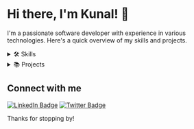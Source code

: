 # Hi there, I'm Kunal! 👋

I'm a passionate software developer with experience in various technologies. Here's a quick overview of my skills and projects.

<details>
<summary>🛠️ Skills</summary>
<p align="center">
  <img src="https://cdn.jsdelivr.net/gh/devicons/devicon/icons/python/python-original.svg" alt="Python" width="50" height="50"/>
  <img src="https://cdn.jsdelivr.net/gh/devicons/devicon/icons/javascript/javascript-original.svg" alt="JavaScript" width="50" height="50"/>
  <img src="https://cdn.jsdelivr.net/gh/devicons/devicon/icons/react/react-original.svg" alt="React" width="50" height="50"/>
  <img src="https://cdn.jsdelivr.net/gh/devicons/devicon/icons/nodejs/nodejs-original.svg" alt="Node.js" width="50" height="50"/>
</p>
<p align="center">
  Python &nbsp; &nbsp; &nbsp; JavaScript &nbsp; &nbsp; &nbsp; React &nbsp; &nbsp; &nbsp; Node.js
</p>
</details>

<details>
<summary>📚 Projects</summary>

1. [Project 1](https://github.com/kunal1406/project-1) - A short description of Project 1.
2. [Project 2](https://github.com/kunal1406/project-2) - A short description of Project 2.
3. [Project 3](https://github.com/kunal1406/project-3) - A short description of Project 3.

</details>

## Connect with me

[![LinkedIn Badge](https://img.shields.io/badge/-Kunal-blue?style=flat&logo=Linkedin&logoColor=white&link=https://www.linkedin.com/in/kunalmehta1406/)](https://www.linkedin.com/in/kunalmehta1406/)
[![Twitter Badge](https://img.shields.io/badge/-Kunal-00acee?style=flat&logo=Twitter&logoColor=white&link=https://twitter.com/Kunal)](https://twitter.com/Kunal)

Thanks for stopping by!
